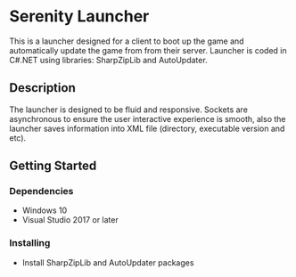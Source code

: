 # Serenity Launcher

This is a launcher designed for a client to boot up the game and automatically update the game from from their server. Launcher is coded in C#.NET using libraries: SharpZipLib and AutoUpdater.

## Description

The launcher is designed to be fluid and responsive. Sockets are asynchronous to ensure the user interactive experience is smooth, also the launcher saves information into XML file (directory, executable version and etc). 

## Getting Started

### Dependencies

* Windows 10
* Visual Studio 2017 or later

### Installing

* Install SharpZipLib and AutoUpdater packages
